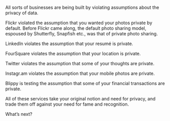 All sorts of businesses are being built by violating assumptions about the privacy of data.

Flickr violated the assumption that you wanted your photos private by default. Before Flickr came along, the default photo sharing model, espoused by Shutterfly, Snapfish etc., was that of private photo sharing.

LinkedIn violates the assumption that your resumé is private.

FourSquare violates the assumption that your location is private.

Twitter violates the assumption that some of your thoughts are private.

Instagr.am violates the assumption that your mobile photos are private.

Blippy is testing the assumption that some of your financial transactions are private.

All of these services take your original notion and need for privacy, and trade them off against your need for fame and recognition.

What’s next?